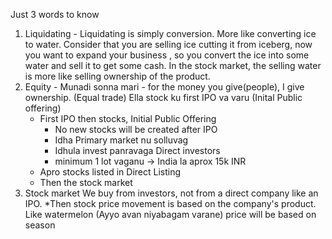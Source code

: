 Just 3 words to know
1) Liquidating - Liquidating is simply conversion. More like converting ice to water. Consider that you are selling ice cutting it from iceberg, now you want to expand your business , so you convert the ice into some water and sell it to get some cash. In the stock market, the selling water is more like selling ownership of the product.
2) Equity - Munadi sonna mari - for the money you give(people), I give ownership. (Equal trade)
Ella stock ku first IPO va varu (Inital Public offering)
   * First IPO then stocks, Initial Public Offering
	   * No new stocks will be created after IPO
	   * Idha Primary market nu solluvag
	   * Idhula invest panravaga Direct investors
	   * minimum 1 lot vaganu -> India la aprox 15k INR
   * Apro stocks  listed in Direct Listing
   * Then the stock market
3) Stock market 
 We buy from investors, not from a direct company like an IPO.
   *Then stock price movement is based on the company's product. Like watermelon (Ayyo avan niyabagam varane) price will be based on season